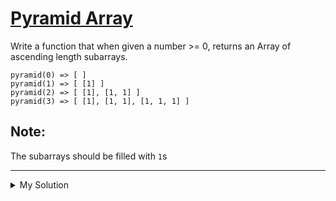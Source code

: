 # [Pyramid Array](https://www.codewars.com/kata/515f51d438015969f7000013/javascript)

Write a function that when given a number >= 0, returns an Array of ascending length subarrays.

```
pyramid(0) => [ ]
pyramid(1) => [ [1] ]
pyramid(2) => [ [1], [1, 1] ]
pyramid(3) => [ [1], [1, 1], [1, 1, 1] ]
```

## Note:

The subarrays should be filled with `1`s

---

<details><summary>My Solution</summary>

```js
function pyramid(n) {
  const result = [] // Initialize an array to store the pyramid
  for (let i = 0; i < n; i++) {
    result.push(Array(i + 1).fill(1)) // Fill the array with arrays of consecutive '1's based on the row index
  }
  return result // Return the pyramid as a 2D array
}
```

</details>
